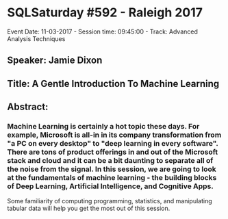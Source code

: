 # SQLSaturday #592 - Raleigh 2017
Event Date: 11-03-2017 - Session time: 09:45:00 - Track: Advanced Analysis Techniques
## Speaker: Jamie Dixon
## Title: A Gentle Introduction To Machine Learning
## Abstract:
### Machine Learning is certainly a hot topic these days.  For example, Microsoft is all-in in its company transformation from "a PC on every desktop" to "deep learning in every software".  There are tons of product offerings in and out of the Microsoft stack and cloud and it can be a bit daunting to separate all of the noise from the signal.  In this session, we are going to look at the fundamentals of machine learning - the building blocks of Deep Learning, Artificial Intelligence, and Cognitive Apps.

Some familiarity of computing programming, statistics, and manipulating tabular data will help you get the most out of this session.
